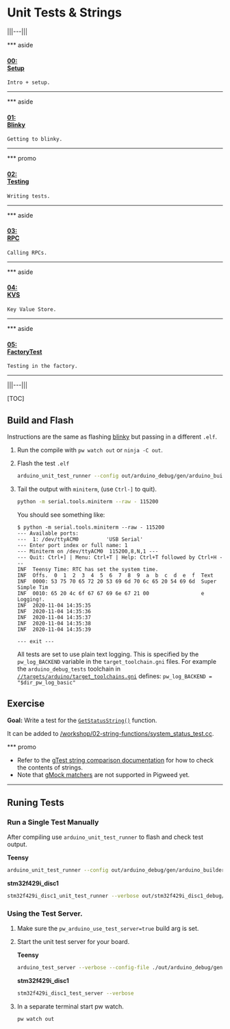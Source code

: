 # Unit Tests & Strings

|||---|||

*** aside
#### [00: <br/> Setup](/workshop/README.md)

`Intro + setup.`
***

*** aside
#### [01: <br/> Blinky](/workshop/01-blinky/README.md)

`Getting to blinky.`
***

*** promo
#### [02: <br/> Testing](/workshop/02-string-functions/README.md)

`Writing tests.`
***

*** aside
#### [03: <br/> RPC](/workshop/03-rpc/README.md)

`Calling RPCs.`
***

*** aside
#### [04: <br/> KVS](/workshop/04-kvs/README.md)

`Key Value Store.`
***

*** aside
#### [05: <br/> FactoryTest](/workshop/05-factory-test/README.md)

`Testing in the factory.`
***

|||---|||

[TOC]

## Build and Flash

Instructions are the same as flashing [blinky](/workshop/01-blinky/README.md)
but passing in a different `.elf`.

1. Run the compile with `pw watch out` or `ninja -C out`.

1. Flash the test `.elf`

   ```sh
   arduino_unit_test_runner --config out/arduino_debug/gen/arduino_builder_config.json --upload-tool teensyloader --verbose --flash-only out/arduino_debug/obj/workshop/02-string-functions/bin/string_demo.elf
   ```

1. Tail the output with `miniterm`, (use `Ctrl-]` to quit).

   ```sh
   python -m serial.tools.miniterm --raw - 115200
   ```

   You should see something like:

   ```text
   $ python -m serial.tools.miniterm --raw - 115200
   --- Available ports:
   ---  1: /dev/ttyACM0         'USB Serial'
   --- Enter port index or full name: 1
   --- Miniterm on /dev/ttyACM0  115200,8,N,1 ---
   --- Quit: Ctrl+] | Menu: Ctrl+T | Help: Ctrl+T followed by Ctrl+H ---
   INF  Teensy Time: RTC has set the system time.
   INF  Offs.  0  1  2  3  4  5  6  7  8  9  a  b  c  d  e  f  Text
   INF  0000: 53 75 70 65 72 20 53 69 6d 70 6c 65 20 54 69 6d  Super Simple Tim
   INF  0010: 65 20 4c 6f 67 67 69 6e 67 21 00                 e Logging!.
   INF  2020-11-04 14:35:35
   INF  2020-11-04 14:35:36
   INF  2020-11-04 14:35:37
   INF  2020-11-04 14:35:38
   INF  2020-11-04 14:35:39

   --- exit ---
   ```

   All tests are set to use plain text logging. This is specified by the
   `pw_log_BACKEND` variable in the `target_toolchain.gni` files. For example
   the `arduino_debug_tests` toolchain in
   [`//targets/arduino/target_toolchains.gni`](/targets/arduino/target_toolchains.gni)
   defines: `pw_log_BACKEND = "$dir_pw_log_basic"`

## Exercise

**Goal:** Write a test for the
[`GetStatusString()`](/workshop/02-string-functions/system_status.cc#9)
function.

It can be added to
[/workshop/02-string-functions/system_status_test.cc](/workshop/02-string-functions/system_status_test.cc).

*** promo
- Refer to the [gTest string comparison
  documentation](https://github.com/google/googletest/blob/master/googletest/docs/primer.md#string-comparison)
  for how to check the contents of strings.
- Note that [gMock
  matchers](https://github.com/google/googletest/blob/master/googletest/docs/advanced.md#more-string-assertions)
  are not supported in Pigweed yet.
***

## Runing Tests

### Run a Single Test Manually

After compiling use `arduino_unit_test_runner` to flash and check test output.

   **Teensy**

   ```sh
   arduino_unit_test_runner --config out/arduino_debug/gen/arduino_builder_config.json --upload-tool teensyloader --verbose out/arduino_debug/obj/workshop/02-string-functions/test/system_status_test.elf
   ```

   **stm32f429i_disc1**

   ```sh
   stm32f429i_disc1_unit_test_runner --verbose out/stm32f429i_disc1_debug/obj/workshop/02-string-functions/test/system_status_test.elf
   ```


### Using the Test Server.

1. Make sure the `pw_arduino_use_test_server=true` build arg is set.

1. Start the unit test server for your board.

   **Teensy**

   ```sh
   arduino_test_server --verbose --config-file ./out/arduino_debug/gen/arduino_builder_config.json
   ```

   **stm32f429i_disc1**

   ```sh
   stm32f429i_disc1_test_server --verbose
   ```

1. In a separate terminal start pw watch.

   ```sh
   pw watch out
   ```
